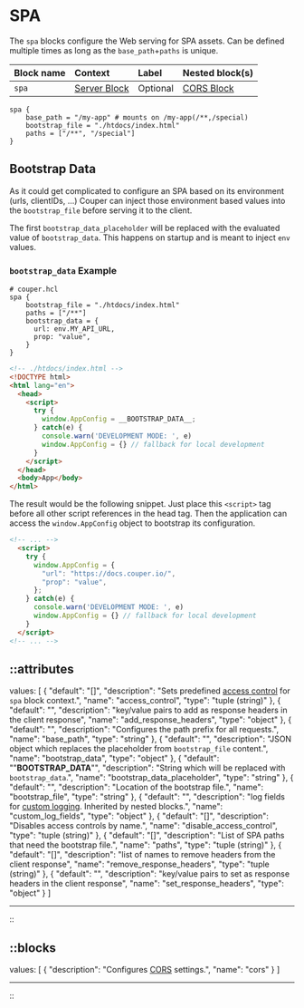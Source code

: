 # SPA

The `spa` blocks configure the Web serving for SPA assets. Can be defined multiple times as long as the `base_path`+`paths` is unique.

| Block name | Context                       | Label    | Nested block(s)           |
|:-----------|:------------------------------|:---------|:--------------------------|
| `spa`      | [Server Block](/configuration/block/server) | Optional | [CORS Block](/configuration/block/cors) |

```hcl
spa {
    base_path = "/my-app" # mounts on /my-app(/**,/special)
    bootstrap_file = "./htdocs/index.html"
    paths = ["/**", "/special"]
}
```

## Bootstrap Data

As it could get complicated to configure an SPA based on its environment (urls, clientIDs, ...) Couper can
inject those environment based values into the `bootstrap_file` before serving it to the client.

The first `bootstrap_data_placeholder` will be replaced with the evaluated value of `bootstrap_data`.
This happens on startup and is meant to inject `env` values.

### `bootstrap_data` Example

```hcl
# couper.hcl
spa {
    bootstrap_file = "./htdocs/index.html"
    paths = ["/**"]
    bootstrap_data = {
      url: env.MY_API_URL,
      prop: "value",
    }
}
```

```html
<!-- ./htdocs/index.html -->
<!DOCTYPE html>
<html lang="en">
  <head>
    <script>
      try {
        window.AppConfig = __BOOTSTRAP_DATA__;
      } catch(e) {
        console.warn('DEVELOPMENT MODE: ', e)
        window.AppConfig = {} // fallback for local development
      }
    </script>
  </head>
  <body>App</body>
</html>
```

The result would be the following snippet. Just place this `<script>` tag before all other script references in the head tag.
Then the application can access the `window.AppConfig` object to bootstrap its configuration.

```html
<!-- ... -->
  <script>
    try {
      window.AppConfig = {
        "url": "https://docs.couper.io/",
        "prop": "value",
      };
    } catch(e) {
      console.warn('DEVELOPMENT MODE: ', e)
      window.AppConfig = {} // fallback for local development
    }
  </script>
<!-- ... -->
```

::attributes
---
values: [
  {
    "default": "[]",
    "description": "Sets predefined [access control](../access-control) for `spa` block context.",
    "name": "access_control",
    "type": "tuple (string)"
  },
  {
    "default": "",
    "description": "key/value pairs to add as response headers in the client response",
    "name": "add_response_headers",
    "type": "object"
  },
  {
    "default": "",
    "description": "Configures the path prefix for all requests.",
    "name": "base_path",
    "type": "string"
  },
  {
    "default": "",
    "description": "JSON object which replaces the placeholder from `bootstrap_file` content.",
    "name": "bootstrap_data",
    "type": "object"
  },
  {
    "default": "\"__BOOTSTRAP_DATA__\"",
    "description": "String which will be replaced with `bootstrap_data`.",
    "name": "bootstrap_data_placeholder",
    "type": "string"
  },
  {
    "default": "",
    "description": "Location of the bootstrap file.",
    "name": "bootstrap_file",
    "type": "string"
  },
  {
    "default": "",
    "description": "log fields for [custom logging](/observation/logging#custom-logging). Inherited by nested blocks.",
    "name": "custom_log_fields",
    "type": "object"
  },
  {
    "default": "[]",
    "description": "Disables access controls by name.",
    "name": "disable_access_control",
    "type": "tuple (string)"
  },
  {
    "default": "[]",
    "description": "List of SPA paths that need the bootstrap file.",
    "name": "paths",
    "type": "tuple (string)"
  },
  {
    "default": "[]",
    "description": "list of names to remove headers from the client response",
    "name": "remove_response_headers",
    "type": "tuple (string)"
  },
  {
    "default": "",
    "description": "key/value pairs to set as response headers in the client response",
    "name": "set_response_headers",
    "type": "object"
  }
]

---
::

::blocks
---
values: [
  {
    "description": "Configures [CORS](/configuration/block/cors) settings.",
    "name": "cors"
  }
]

---
::
